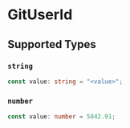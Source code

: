 # GitUserId


## Supported Types

### `string`

```typescript
const value: string = "<value>";
```

### `number`

```typescript
const value: number = 5842.91;
```


